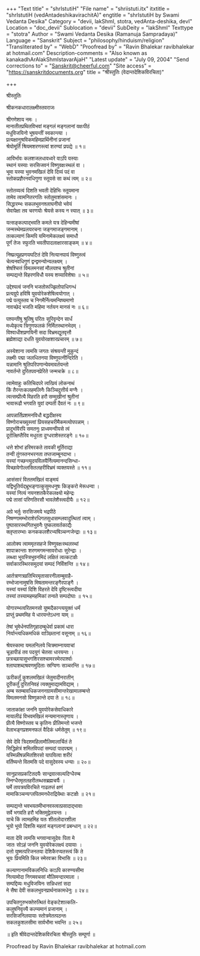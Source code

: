 +++
"Text title" = "shrIstutiH"
"File name" = "shriistuti.itx"
itxtitle = "shrIstutiH (vedAntadeshikavirachitA)"
engtitle = "shrIstutiH by Swami Vedanta Desika"
Category = "devii, lakShmI, stotra, vedAnta-deshika, devI"
Location = "doc_devii"
Sublocation = "devii"
SubDeity = "lakShmI"
Texttype = "stotra"
Author = "Swami Vedanta Desika (Ramanuja Sampradaya)"
Language = "Sanskrit"
Subject = "philosophy/hinduism/religion"
"Transliterated by" = "WebD"
"Proofread by" = "Ravin Bhalekar ravibhalekar at hotmail.com"
Description-comments = "Also known as kanakadhArAlakShmIstavarAjaH"
"Latest update" = "July 09, 2004"
"Send corrections to" = "Sanskrit@cheerful.com"
"Site access" = "https://sanskritdocuments.org"
title = "श्रीस्तुतिः (वेदान्तदेशिकविरचिता)"

+++
  
 श्रीस्तुतिः   
  
श्रीकनकधारालक्ष्मीस्तवराजः  
  
श्रीगणेशाय नमः ।  
मानातीतप्रथितविभवां मङ्गलं मङ्गलानां वक्षःपीठं  
मधुविजयिनो भूषयन्तीं स्वकान्त्या ।  
प्रत्यक्षानुश्रविकमहिमप्रार्थिनीनां प्रजानां  
श्रेयोमूर्तिं श्रियमशरणस्त्वां शरण्यां प्रपद्ये ॥ १॥  
  
आविर्भावः कलशजलधावध्वरे वाऽपि यस्याः  
स्थानं यस्याः सरसिजवनं विष्णुवक्षःस्थलं वा ।  
भूमा यस्या भुवनमखिलं देवि दिव्यं पदं वा  
स्तोकप्रज्ञैरनवधिगुणा स्तूयसे सा कथं त्वम् ॥ २॥  
  
स्तोतव्यत्वं दिशति भवती देहिभिः स्तूयमाना  
तामेव त्वामनितरगतिः स्तोतुमाशंसमानः ।  
सिद्धारम्भः सकलभुवनश्लाघनीयो भवेयं  
सेवापेक्षा तव चरणयोः श्रेयसे कस्य न स्यात् ॥ ३॥  
  
यत्सङ्कल्पाद्भवति कमले यत्र देहिन्यमीषां  
जन्मस्थेमप्रलयरचना जङ्गमाजङ्गमानाम् ।  
तत्कल्याणं किमपि यमिनामेकलक्ष्यं समाधौ  
पूर्णं तेजः स्फुरति भवतीपादलाक्षारसाङ्कम् ॥ ४॥  
  
निष्प्रत्यूहप्रणयघटितं देवि नित्यानपायं विष्णुस्त्वं  
चेत्यनवधिगुणं द्वन्द्वमन्योन्यलक्ष्यम् ।  
शेषश्चित्तं विमलमनसां मौलयश्च श्रुतीनां  
सम्पद्यन्ते विहरणविधौ यस्य शय्याविशेषाः ॥ ५॥  
  
उद्देश्यत्वं जननि भजतोरूज्झितोपाधिगन्धं  
प्रत्यग्रूपे हविषि युवयोरेकशेषित्वयोगात् ।  
पद्मे पत्युस्तव च निगमैर्नित्यमन्विष्यमाणो  
नावच्छेदं भजति महिमा नर्तयन मानसं नः ॥ ६॥  
  
पश्यन्तीषु श्रुतिषु परितः सूरिवृन्देन सार्धं  
मध्येकृत्य त्रिगुणफलकं निर्मितस्थानभेदम् ।  
विश्वाधीशप्रणयिनी सदा विभ्रमद्यूतवृत्तौ  
ब्रह्मेशाद्या दधति युवयोरक्षशारप्रचारम् ॥ ७॥  
  
अस्येशाना त्वमसि जगतः संश्रयन्ती मुकुन्दं  
लक्ष्मीः पद्मा जलधितनया विष्णुपत्नीन्दिरेति ।  
यन्नामानि श्रुतिपरिपणान्येवमावर्तयन्तो  
नावर्तन्ते दुरितपवनप्रेरिते जन्मचक्रे ॥ ८॥  
  
त्वामेवाहुः कतिचिदपरे त्वत्प्रियं लोकनाथं  
किं तैरन्तःकलहमलिनैः किञ्चिदुत्तीर्य मग्नैः ।  
त्वत्सम्प्रीत्यै विहरति हरौ सम्मुखीनां श्रुतीनां  
भावारूढौ भगवति युवां दम्पती दैवतं नः ॥ ९॥  
  
आपन्नार्तिप्रशमनविधौ बद्धदीक्षस्य  
विष्णोराचख्युस्त्वां प्रियसहचरीमैकमत्योपपन्नाम् ।  
प्रादुर्भावैरपि समतनुः प्राध्वमन्वीयसे त्वं  
दूरोत्क्षिप्तैरिव मधुरता दुग्धराशेस्तरङ्गे ॥ १०॥  
  
धत्ते शोभां हरिमरकते तावकी मूर्तिराद्या  
तन्वी तुंगस्तनभरनता तप्तजाम्बूनदाभा ।  
यस्यां गच्छन्त्युदयविलयैर्नित्यमानन्दसिन्धा-  
विच्छावेगोल्लसितलहरीविभ्रमं व्यक्तयस्ते ॥ ११॥  
  
आसंसारं विततमखिलं वाङ्मयं  
यद्विभूतिर्यद्भ्रूभङ्गात्कुसुमधनुषः किङ्करो मेरूधन्वा ।  
यस्यां नित्यं नयनशतकैरेकलक्ष्यो महेन्द्रः  
पद्मे तासां परिणतिरसौ भावलेशैस्त्वदीयैः ॥ १२॥  
  
अग्रे भर्तुः सरसिजमये भद्रपीठे  
निषण्णामम्भोराशेरधिगतसुधासम्प्लवादुत्थितां त्वाम् ।  
पुष्पासारस्थगितभुवनैः पुष्कलावर्तकाद्यैः  
क्लृप्तारम्भाः कनककलशैरभ्यषिञ्चन्गजेन्द्राः ॥ १३॥  
  
आलोक्य त्वाममृतसहजे विष्णुवक्षःस्थलस्थां  
शापाक्रान्ताः शरणमगमन्सावरोधाः सुरेन्द्राः ।  
लब्ध्वा भूयस्त्रिभुवनमिदं लक्षितं त्वत्कटाक्षैः  
सर्वाकारस्थिरसमुदयां सम्पदं निर्विशन्ति ॥ १४॥  
  
आर्तत्राणत्रव्रतिभिरमृतासारनीलाम्बुवाहै-  
रम्भोजानामुषसि मिषतामन्तरङ्गैरपाङ्गै ।  
यस्यां यस्यां दिशि विहरते देवि दृष्टिस्त्वदीया  
तस्यां तस्यामहमहमिकां तन्वते सम्पदोघाः ॥ १५॥  
  
योगारम्भत्वरितमनसो युष्मदैकान्त्ययुक्तं धर्मं  
प्राप्तुं प्रथममिह ये धारयन्तेऽधना याम् ॥  
  
तेषां भूमेर्धनपतिगृहादम्बुधेर्वा प्रकामं धारा  
निर्यान्त्यधिकमधिकं वाञ्छितानां वसूनाम् ॥ १६॥  
  
श्रेयस्कामा यमलनिलये चित्रमाम्नायवाचां  
चूडापीडं तव पदयुगं चेतसा धारयन्तः ।  
छत्रच्छायासुभगशिरसश्चामरस्मेरपार्श्वाः  
श्लाघाशब्दश्रवणमुदिताः स्रग्विणः सञ्चरन्ति ॥ १७॥  
  
ऊरीकर्तुं कुशलमखिलं जेतुमादीनरातीन्  
दूरीकर्तुं दुरितनिवहं त्यक्तुमाद्यामविद्याम् ।  
अम्ब स्तम्बावधिकजननग्रामसीमान्तरेखामालम्बन्ते  
विमलमनसो विष्णुकान्ते दया ते ॥ १८॥  
  
जाताकांक्षा जननि युवयोरेकसेवाधिकारे  
मायालीढं विभवमखिलं मन्यमानास्तृणाय ।  
प्रीत्यै विष्णोस्तव च कृतिनः प्रीतिमन्तो भजन्ते  
वेलाभङ्गप्रशमनफलं वैदिकं धर्मसेतुम् ॥ १९॥  
  
सेवे देवि त्रिदशमहिलामौलिमालार्चितं ते  
सिद्धिक्षेत्रं शमितविपदां सम्पदां पादपद्मम् ।  
यस्मिन्नीषन्नमितशिरसो यापयित्वा शरीरं  
वर्तिष्यन्ते वितमसि पदे वासुदेवस्य धन्याः ॥ २०॥  
  
सानुप्रासप्रकटितदयैः सान्द्रवात्सल्यदिग्धैरम्ब  
स्निग्धैरमृतलहरीलब्धसब्रह्मचर्यैः ।  
घर्मे तापत्रयविरचिते गाढतप्तं क्षणं  
मामाकिञ्चन्यग्लपितमनधैराद्रियेथाः कटाक्षैः ॥ २१॥  
  
सम्पद्यन्ते भवभयतमीभानवस्त्वत्प्रसादाद्भावाः  
सर्वे भगवति हरौ भक्तिमुद्वेलयन्तः ।  
याचे किं त्वामहमिह यतः शीतलोदारशीला  
भूयो भूयो दिशसि महतां मङ्गलानां प्रबन्धान् ॥ २२॥  
  
माता देवि त्वमसि भगवान्वासुदेवः पिता मे  
जातः सोऽहं जननि युवयोरेकलक्ष्यं दयायाः ।  
दत्तो युष्मत्परिजनतया देशिकैरप्यतस्त्वं किं ते  
भूयः प्रियमिति किल स्मेरवक्रा विभासि ॥ २३॥  
  
कल्याणानामविकलनिधिः काऽपि कारुण्यसीमा  
नित्यामोदा निगमवचसां मौलिमन्दारमाला ।  
सम्पद्दिव्यः मधुविजयिनः सन्निधत्तां सदा  
मे सैषा देवी सकलभुवनप्रार्थनाकामधेनुः ॥ २४॥  
  
उपचितगुरुभक्तेरुत्थितं वेङ्कटेशात्कलि-  
कलुषनिवृत्त्यै कल्प्यमानं प्रजानाम् ।  
सरसिजनिलयायाः स्तोत्रमेतत्पठन्तः  
सकलकुशलसीमा सार्वभौमा भवन्ति ॥ २५॥  
  
॥ इति श्रीवेदान्तदेशिकविरचिता श्रीस्तुतिः सम्पूर्णा ॥  
  
  
  
Proofread by Ravin Bhalekar ravibhalekar at hotmail.com  
  
